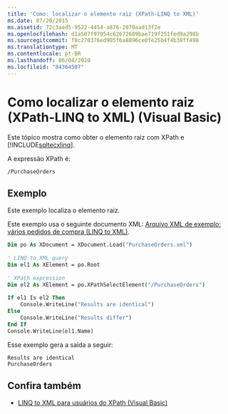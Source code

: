 ```yaml
---
title: 'Como: localizar o elemento raiz (XPath-LINQ to XML)'
ms.date: 07/20/2015
ms.assetid: 72c3aed5-9522-4454-a876-2070aad13f2e
ms.openlocfilehash: d1a507f97954c62672689bae719f251fed9a298b
ms.sourcegitcommit: f8c270376ed905f6a8896ce0fe25b4f4b38ff498
ms.translationtype: MT
ms.contentlocale: pt-BR
ms.lasthandoff: 06/04/2020
ms.locfileid: "84364507"
---
```

# <a name="how-to-find-the-root-element-xpath-linq-to-xml-visual-basic"></a>Como localizar o elemento raiz (XPath-LINQ to XML) (Visual Basic)
Este tópico mostra como obter o elemento raiz com XPath e [!INCLUDE[sqltecxlinq](~/includes/sqltecxlinq-md.md)].  
  
 A expressão XPath é:  
  
 `/PurchaseOrders`  
  
## <a name="example"></a>Exemplo  
 Este exemplo localiza o elemento raiz.  
  
 Este exemplo usa o seguinte documento XML: [Arquivo XML de exemplo: vários pedidos de compra (LINQ to XML)](sample-xml-file-multiple-purchase-orders-linq-to-xml.md).  
  
```vb  
Dim po As XDocument = XDocument.Load("PurchaseOrders.xml")  
  
' LINQ to XML query  
Dim el1 As XElement = po.Root  
  
' XPath expression  
Dim el2 As XElement = po.XPathSelectElement("/PurchaseOrders")  
  
If el1 Is el2 Then  
    Console.WriteLine("Results are identical")  
Else  
    Console.WriteLine("Results differ")  
End If  
Console.WriteLine(el1.Name)  
```  
  
 Esse exemplo gera a saída a seguir:  
  
```console  
Results are identical  
PurchaseOrders  
```  
  
## <a name="see-also"></a>Confira também

- [LINQ to XML para usuários do XPath (Visual Basic)](linq-to-xml-for-xpath-users.md)
